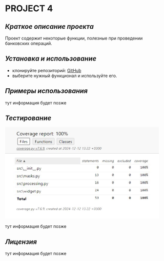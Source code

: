 # PROJECT 4

## *Краткое описание проекта*

Проект содержит некоторые функции, полезные при проведении банковских операций.

## *Установка и использование*

+ клонируйте репозиторий: [GitHub](https://github.com/Kristina-Maximova/project4.git)
+ выберите нужный функционал и используйте его.

## *Примеры использования*

тут информация будет позже

## *Тестирование*
![Отчет о покрытии кода тестами](images\coverage1.jpg)

тут информация будет позже

## *Лицензия*

тут информация будет позже
